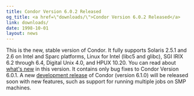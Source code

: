 ```yaml
---
title: Condor Version 6.0.2 Released
og_title: <a href=\"downloads/\">Condor Version 6.0.2 Released</a>
link: downloads/
date: 1998-10-01
layout: news
---
```


This is the new, stable version of Condor.  It fully supports Solaris 2.5.1 and 2.6 on Intel and Sparc platforms, Linux for Intel (libc5 and glibc), SGI IRIX 6.2 through 6.4, Digital Unix 4.0, and HPUX 10.20. You can read about <a href="manual/latest-stable/9_Version_History.html">what's new</a> in this version.  It contains only bug fixes to Condor Version 6.0.1. A new <a href="version_number.html">development release</a> of Condor (version 6.1.0) will be released soon with new features, such as support for running multiple jobs on SMP machines.
